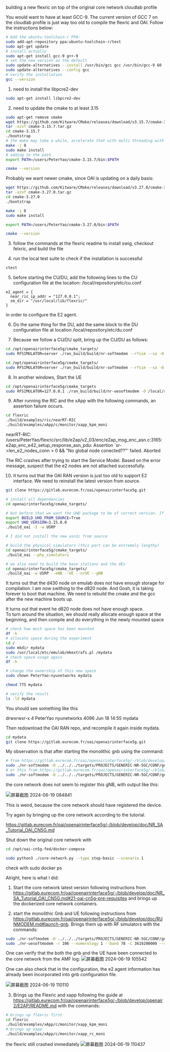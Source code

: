 building a new flexric on top of the original core network cloudlab profile

You would want to have at least GCC-9. The current version of GCC 7 on the cloudlab profile is just way too old to compile the flexric and OAI. Follow the instructions below:

```bash
# Add the ubuntu-toolchain-r PPA:
sudo add-apt-repository ppa:ubuntu-toolchain-r/test
sudo apt-get update
# install actually
sudo apt-get install gcc-9 g++-9
# set the new version as the default
sudo update-alternatives --install /usr/bin/gcc gcc /usr/bin/gcc-9 60 --slave /usr/bin/g++ g++ /usr/bin/g++-9
sudo update-alternatives --config gcc
# verify the installation 
gcc --version
```


1. need to install the libpcre2-dev

```bash
sudo apt-get install libpcre2-dev
```

2. need to update the cmake to at least 3.15
```bash
sudo apt-get remove cmake
wget https://github.com/Kitware/CMake/releases/download/v3.15.7/cmake-3.15.7.tar.gz
tar -xzvf cmake-3.15.7.tar.gz
cd cmake-3.15.7
./bootstrap
# the make may take a while, accelerate that with multi threading with make -j 8, but I always forget to do that myself. O/W it is extremely slow.
make -j 8
sudo make install
# adding to the path
export PATH=/users/PeterYao/cmake-3.15.7/bin:$PATH

cmake --version

```

Probably we want newer cmake, since OAI is updating on a daily basis:
```bash
wget https://github.com/Kitware/CMake/releases/download/v3.27.0/cmake-3.27.0.tar.gz
tar -xzvf cmake-3.27.0.tar.gz
cd cmake-3.27.0
./bootstrap

make -j 8
sudo make install

export PATH=/users/PeterYao/cmake-3.27.0/bin:$PATH

cmake --version

```

3. follow the commands at the flexric readme to install swig, checkout felxric, and build the file

4. run the local test suite to check if the installation is successful

```bash
ctest 
```

5. before starting the CU/DU, add the following lines to the CU configuration file at the location: /local/repository/etc/cu.conf

```
e2_agent = {
  near_ric_ip_addr = "127.0.0.1";
  sm_dir = "/usr/local/lib/flexric/"
}

```

in order to configure the E2 agent. 

6. Do the same thing for the DU, add the same block to the DU configuration file at location /local/repository/etc/du.conf

7. Because we follow a CU/DU split, bring up the CU/DU as follows:
```bash
cd /opt/openairinterface5g/cmake_targets/
sudo RFSIMULATOR=server ./ran_build/build/nr-softmodem --rfsim --sa -O /local/repository/etc/cu.conf

cd /opt/openairinterface5g/cmake_targets/
sudo RFSIMULATOR=server ./ran_build/build/nr-softmodem --rfsim --sa -O /local/repository/etc/du.conf
```

8. In another windows, Start the UE
```bash
cd /opt/openairinterface5g/cmake_targets
sudo RFSIMULATOR=127.0.0.1 ./ran_build/build/nr-uesoftmodem -O /local/repository/etc/ue.conf -r 106 -C 3619200000 --sa --nokrnmod --numerology 1 --band 78 --rfsim --rfsimulator.options chanmod
```

9. After running the RIC and the xApp with the following commands, an assertion failure occurs. 
```bash
cd flexric
./build/examples/ric/nearRT-RIC
./build/examples/xApp/c/monitor/xapp_kpm_moni
```

nearRT-RIC: /users/PeterYao/flexric/src/lib/e2ap/v2_03/enc/e2ap_msg_enc_asn.c:3165: e2ap_enc_e42_setup_response_asn_pdu: Assertion `sr->len_e2_nodes_conn > 0 && "No global node conected??"' failed.
Aborted

The RIC crashes after trying to start the Service Model. Based on the error message, suspect that the e2 nodes are not attached successfully. 

10. It turns out that the OAI RAN version is just too old to support E2 interface. We need to reinstall the latest version from source. 

```bash
git clone https://gitlab.eurecom.fr/oai/openairinterface5g.git

# install all dependencies
cd openairinterface5g/cmake_targets/

# but before that we want the UHD package to be of correct version. If we just pull the latest version, the build is not going to be successful
export BUILD_UHD_FROM_SOURCE=True
export UHD_VERSION=3.15.0.0
./build_oai -I -w USRP

# I did not install the new asn1c from source

# build the physical simulators (this part can be extremely lengthy)
cd openairinterface5g/cmake_targets/
./build_oai --phy_simulators

# we also need to build the base stations and the UEs
cd openairinterface5g/cmake_targets/
./build_oai -w USRP --eNB --UE --nrUE --gNB


```

It turns out that the d430 node on emulab does not have enough storage for compilation. I am now swithing to the d820 node. And Gosh, it is taking forever to boot that machine. We need to rebuild the cmake and the gcc after the new machine boots up. 

It turns out that event he d820 node does not have enough space.   
To turn around the situation, we should really allocate enough space at the beginning, and then compile and do everything in the newly mounted space  

```bash
# check how much space has been mounted
df -h
# allocate space during the experiment
cd /
sudo mkdir mydata
sudo /usr/local/etc/emulab/mkextrafs.pl /mydata
# check space usage again
df -h

# change the ownership of this new space
sudo chown PeterYao:nyunetworks mydata

chmod 775 mydata

# verify the result
ls -ld mydata
```

You should see something like this  

drwxrwxr-x 4 PeterYao nyunetworks 4096 Jun 18 14:55 mydata

Then redownload the OAI RAN repo, and recompile it again inside mydata.  

```bash
cd mydata
git clone https://gitlab.eurecom.fr/oai/openairinterface5g.git
```

My observation is that after starting the monolithic gnb using the command:

```bash
# from https://gitlab.eurecom.fr/oai/openairinterface5g/-/blob/develop/doc/NR_SA_Tutorial_OAI_nrUE.md
sudo ./nr-softmodem -O ../../../targets/PROJECTS/GENERIC-NR-5GC/CONF/gnb.sa.band78.fr1.106PRB.usrpb210.conf --gNBs.[0].min_rxtxtime 6 --rfsim --sa
# or this from https://gitlab.eurecom.fr/oai/openairinterface5g/-/blob/develop/openair2/E2AP/README.md#223-installation-of-service-models-sms
sudo ./nr-softmodem -O ../../../targets/PROJECTS/GENERIC-NR-5GC/CONF/gnb.sa.band78.fr1.106PRB.usrpb210.conf --rfsim --sa -E
```
the core network does not seem to register this gNB, with output like this:

![屏幕截图 2024-06-19 084841](https://i.imgur.com/3uBNBaB.jpeg)

This is weird, because the core network should have registered the device. 

Try again by bringing up the core network according to the tutorial. 

https://gitlab.eurecom.fr/oai/openairinterface5g/-/blob/develop/doc/NR_SA_Tutorial_OAI_CN5G.md

Shut down the original core network with 

```bash
cd /opt/oai-cn5g-fed/docker-compose  

sudo python3 ./core-network.py --type stop-basic --scenario 1
```
check with sudo docker ps  

Alright, here is what I did:
1. Start the core network latest version following instructions from https://gitlab.eurecom.fr/oai/openairinterface5g/-/blob/develop/doc/NR_SA_Tutorial_OAI_CN5G.md#21-oai-cn5g-pre-requisites and brings up the dockerized core network containers. 

2. start the monolithic Gnb and UE following instructions from https://gitlab.eurecom.fr/oai/openairinterface5g/-/blob/develop/doc/RUNMODEM.md#launch-gnb. Brings them up with RF simulators with the commands:
```bash
sudo ./nr-softmodem -O ../../../targets/PROJECTS/GENERIC-NR-5GC/CONF/gnb.sa.band78.fr1.106PRB.usrpb210.conf --gNBs.[0].min_rxtxtime 6 --rfsim --sa
sudo ./nr-uesoftmodem -r 106 --numerology 1 --band 78 -C 3619200000 --ssb 516 --rfsim --sa
```  

One can verify that the both the gnb and the UE have been connected to the core network from the AMF log:
![屏幕截图 2024-06-19 105542](/assets/屏幕截图%202024-06-19%20105542.png)

One can also check that in the configuration, the e2 agent information has already been incorporated into gnb configuration file. 

![屏幕截图 2024-06-19 110110](/assets/屏幕截图%202024-06-19%20110110.png)

3. Brings up the Flexric and xapp following the guide at https://gitlab.eurecom.fr/oai/openairinterface5g/-/blob/develop/openair2/E2AP/README.md
with the commands:
```bash
# brings up flexric first 
cd flexric
./build/examples/xApp/c/monitor/xapp_kpm_moni
# brings up xapp
./build/examples/xApp/c/monitor/xapp_rc_moni
```
the flexric still crashed immediately
![屏幕截图 2024-06-19 110437](/assets/屏幕截图%202024-06-19%20110437.png)







